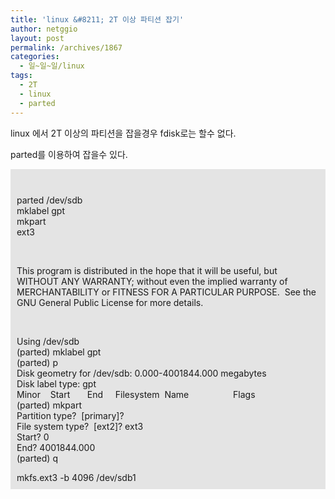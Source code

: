 ```yaml
---
title: 'linux &#8211; 2T 이상 파티션 잡기'
author: netggio
layout: post
permalink: /archives/1867
categories:
  - 일~일~일/linux
tags:
  - 2T
  - linux
  - parted
---
```

linux 에서 2T 이상의 파티션을 잡을경우 fdisk로는 할수 없다.  
  
parted를 이용하여 잡을수 있다.

  


<DIV style="PADDING-BOTTOM: 10px; BACKGROUND-COLOR: #e4e4e4; PADDING-LEFT: 10px; PADDING-RIGHT: 10px; PADDING-TOP: 10px">
  <br /> 
  
  <P>
    parted /dev/sdb<BR />mklabel gpt&nbsp; <BR />mkpart<BR />ext3
  </P>
  
  <br /> 
  
  <P>
    This program is distributed in the hope that it will be useful, but WITHOUT ANY WARRANTY; without even the implied warranty of<BR />MERCHANTABILITY or FITNESS FOR A PARTICULAR PURPOSE.&nbsp; See the GNU General Public License for more details.
  </P>
  
  <br /> 
  
  <P>
    Using /dev/sdb<BR />(parted) mklabel gpt &nbsp; &nbsp; &nbsp; &nbsp; &nbsp; &nbsp; &nbsp; &nbsp; &nbsp; &nbsp; &nbsp; &nbsp; &nbsp; &nbsp; &nbsp; &nbsp; &nbsp; &nbsp; &nbsp; &nbsp; &nbsp; &nbsp; &nbsp; &nbsp; &nbsp; &nbsp;&nbsp; <BR />(parted) p &nbsp; &nbsp; &nbsp; &nbsp; &nbsp; &nbsp; &nbsp; &nbsp; &nbsp; &nbsp; &nbsp; &nbsp; &nbsp; &nbsp; &nbsp; &nbsp; &nbsp; &nbsp; &nbsp; &nbsp; &nbsp; &nbsp; &nbsp; &nbsp; &nbsp; &nbsp; &nbsp; &nbsp; &nbsp; &nbsp; &nbsp;&nbsp; <BR />Disk geometry for /dev/sdb: 0.000-4001844.000 megabytes<BR />Disk label type: gpt<BR />Minor &nbsp;&nbsp; Start &nbsp; &nbsp; &nbsp; End &nbsp; &nbsp; Filesystem&nbsp; Name &nbsp; &nbsp; &nbsp; &nbsp; &nbsp; &nbsp; &nbsp; &nbsp;&nbsp; Flags<BR />(parted) mkpart &nbsp; &nbsp; &nbsp; &nbsp; &nbsp; &nbsp; &nbsp; &nbsp; &nbsp; &nbsp; &nbsp; &nbsp; &nbsp; &nbsp; &nbsp; &nbsp; &nbsp; &nbsp; &nbsp; &nbsp; &nbsp; &nbsp; &nbsp; &nbsp; &nbsp; &nbsp; &nbsp; &nbsp; &nbsp; <BR />Partition type?&nbsp; [primary]? &nbsp; &nbsp; &nbsp; &nbsp; &nbsp; &nbsp; &nbsp; &nbsp; &nbsp; &nbsp; &nbsp; &nbsp; &nbsp; &nbsp; &nbsp; &nbsp; &nbsp; &nbsp; &nbsp; &nbsp; &nbsp; &nbsp; &nbsp; <BR />File system type?&nbsp; [ext2]? ext3 &nbsp; &nbsp; &nbsp; &nbsp; &nbsp; &nbsp; &nbsp; &nbsp; &nbsp; &nbsp; &nbsp; &nbsp; &nbsp; &nbsp; &nbsp; &nbsp; &nbsp; &nbsp; &nbsp; &nbsp; &nbsp; <BR />Start? 0 &nbsp; &nbsp; &nbsp; &nbsp; &nbsp; &nbsp; &nbsp; &nbsp; &nbsp; &nbsp; &nbsp; &nbsp; &nbsp; &nbsp; &nbsp; &nbsp; &nbsp; &nbsp; &nbsp; &nbsp; &nbsp; &nbsp; &nbsp; &nbsp; &nbsp; &nbsp; &nbsp; &nbsp; &nbsp; &nbsp; &nbsp; &nbsp;&nbsp; <BR />End? 4001844.000 &nbsp; &nbsp; &nbsp; &nbsp; &nbsp; &nbsp; &nbsp; &nbsp; &nbsp; &nbsp; &nbsp; &nbsp; &nbsp; &nbsp; &nbsp; &nbsp; &nbsp; &nbsp; &nbsp; &nbsp; &nbsp; &nbsp; &nbsp; &nbsp; &nbsp; &nbsp; &nbsp; &nbsp;&nbsp; <BR />(parted) q &nbsp; &nbsp; &nbsp; &nbsp; &nbsp; &nbsp; &nbsp; &nbsp; &nbsp;
  </P>mkfs.ext3 -b 4096 /dev/sdb1
</DIV>

  


&nbsp; &nbsp; &nbsp; &nbsp; &nbsp; &nbsp; &nbsp; &nbsp; &nbsp; &nbsp; &nbsp; &nbsp; &nbsp; &nbsp; &nbsp; &nbsp; &nbsp; &nbsp; &nbsp; &nbsp; &nbsp; &nbsp; &nbsp;